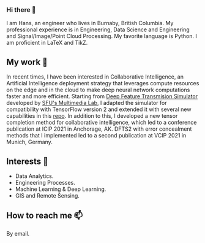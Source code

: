 ### Hi there 👋

I am Hans, an engineer who lives in Burnaby, British Columbia. My professional experience is in Engineering, Data Science and Engineering and Signal/Image/Point Cloud Processing. My favorite language is Python. I am proficient in LaTeX and TikZ.

## My work 🔭
In recent times, I have been interested in Collaborative Intelligence, an Artificial Intelligence deployment strategy that leverages compute resources on the edge and in the cloud to make deep neural network computations faster and more efficient. Starting from [Deep Feature Transmision Simulator](https://github.com/SFU-Multimedia-Lab/DFTS) developed by [SFU's Multimedia Lab](http://multimedia.fas.sfu.ca/), I adapted the simulator for compatibility with TensorFlow version 2 and extended it with several new capabilities in this [repo](https://github.com/AshivDhondea/DFTS2). In addition to this, I developed a new tensor completion method for collaborative intelligence, which led to a conference publication at ICIP 2021 in Anchorage, AK. DFTS2 with error concealment methods that I implemented led to a second publication at VCIP 2021 in Munich, Germany.

## Interests 💬 
* Data Analytics.
* Engineering Processes.
* Machine Learning & Deep Learning.
* GIS and Remote Sensing.

## How to reach me 📫
By email.

<!--
**AshivDhondea/AshivDhondea** is a ✨ _special_ ✨ repository because its `README.md` (this file) appears on your GitHub profile.

